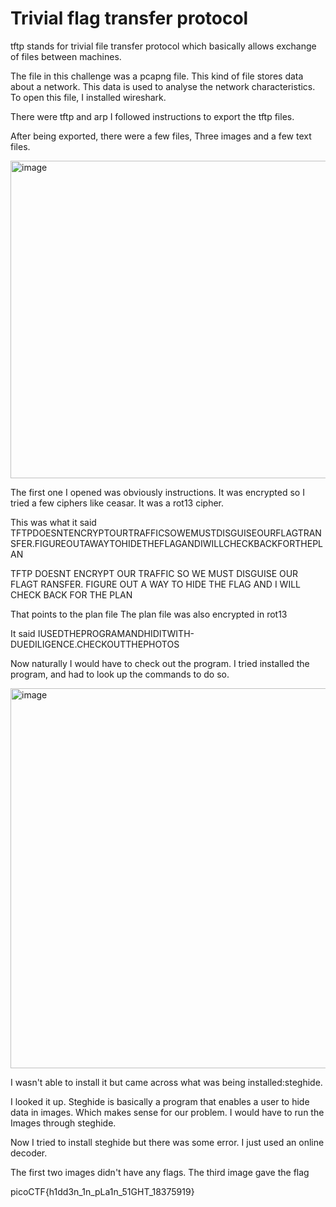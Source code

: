 # Trivial flag transfer protocol

tftp stands for trivial file transfer protocol which basically allows exchange of files between machines.

The file in this challenge was a pcapng file. This kind of file stores data about a network. This data is used to analyse the network characteristics.
To open this file, I installed wireshark. 

There were tftp and arp I followed instructions to export the tftp files.

After being exported, there were a few files, Three images and a few text files.

<img width="508" alt="image" src="https://github.com/Nisargs23/picoCTF/assets/148000598/b2e8847c-cf79-4a02-8fed-a9cc0165b500">

The first one I opened was obviously instructions. It was encrypted so I tried a few ciphers like ceasar. It was a rot13 cipher.

This was what it said TFTPDOESNTENCRYPTOURTRAFFICSOWEMUSTDISGUISEOURFLAGTRANSFER.FIGUREOUTAWAYTOHIDETHEFLAGANDIWILLCHECKBACKFORTHEPLAN

TFTP DOESNT ENCRYPT OUR TRAFFIC SO WE MUST DISGUISE OUR FLAGT RANSFER. FIGURE OUT A WAY TO HIDE THE FLAG AND I WILL CHECK BACK FOR THE PLAN

That points to the plan file
The plan file was also encrypted in rot13

It said IUSEDTHEPROGRAMANDHIDITWITH-DUEDILIGENCE.CHECKOUTTHEPHOTOS

Now naturally I would have to check out the program. I tried installed the program, and had to look up the commands to do so.

<img width="608" alt="image" src="https://github.com/Nisargs23/picoCTF/assets/148000598/4f9bea95-4e59-4042-bdfc-b1d6694234e7">

I wasn't able to install it but came across what was being installed:steghide.

I looked it up. Steghide is basically a program that enables a user to hide data in images.
Which makes sense for our problem. I would have to run the Images through steghide.

Now I tried to install steghide but there was some error. I just used an online decoder.

The first two images didn't have any flags. The third image gave the flag

picoCTF{h1dd3n_1n_pLa1n_51GHT_18375919}
